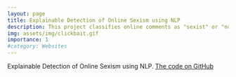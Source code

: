 ```yaml
---
layout: page
title: Explainable Detection of Online Sexism using NLP
description: This project classifies online comments as "sexist" or "non-sexist" using CNN, biLSTM, GRU.
img: assets/img/clickbait.gif
importance: 1
#category: Websites
---
```


Explainable Detection of Online Sexism using NLP. [The code on GitHub](https://github.com/ariyanhossain2208/Detection-of-Online-Sexism-NLP)